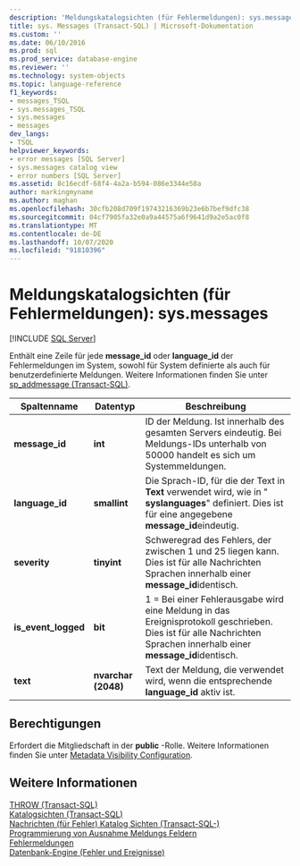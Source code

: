 ```yaml
---
description: 'Meldungskatalogsichten (für Fehlermeldungen): sys.messages'
title: sys. Messages (Transact-SQL) | Microsoft-Dokumentation
ms.custom: ''
ms.date: 06/10/2016
ms.prod: sql
ms.prod_service: database-engine
ms.reviewer: ''
ms.technology: system-objects
ms.topic: language-reference
f1_keywords:
- messages_TSQL
- sys.messages_TSQL
- sys.messages
- messages
dev_langs:
- TSQL
helpviewer_keywords:
- error messages [SQL Server]
- sys.messages catalog view
- error numbers [SQL Server]
ms.assetid: 8c16ecdf-68f4-4a2a-b594-086e3344e58a
author: markingmyname
ms.author: maghan
ms.openlocfilehash: 30cfb208d709f19743216369b23e6b7bef9dfc38
ms.sourcegitcommit: 04cf7905fa32e0a9a44575a6f9641d9a2e5ac0f8
ms.translationtype: MT
ms.contentlocale: de-DE
ms.lasthandoff: 10/07/2020
ms.locfileid: "91810396"
---
```

# <a name="messages-for-errors-catalog-views---sysmessages"></a>Meldungskatalogsichten (für Fehlermeldungen): sys.messages
[!INCLUDE [SQL Server](../../includes/applies-to-version/sqlserver.md)]

  Enthält eine Zeile für jede **message_id** oder **language_id** der Fehlermeldungen im System, sowohl für System definierte als auch für benutzerdefinierte Meldungen. Weitere Informationen finden Sie unter [sp_addmessage &#40;Transact-SQL&#41;](../../relational-databases/system-stored-procedures/sp-addmessage-transact-sql.md).  
   
|Spaltenname|Datentyp|Beschreibung|  
|-----------------|---------------|-----------------|  
|**message_id**|**int**|ID der Meldung. Ist innerhalb des gesamten Servers eindeutig. Bei Meldungs-IDs unterhalb von 50000 handelt es sich um Systemmeldungen.|  
|**language_id**|**smallint**|Die Sprach-ID, für die der Text in **Text** verwendet wird, wie in " **syslanguages**" definiert. Dies ist für eine angegebene **message_id**eindeutig.|  
|**severity**|**tinyint**|Schweregrad des Fehlers, der zwischen 1 und 25 liegen kann. Dies ist für alle Nachrichten Sprachen innerhalb einer **message_id**identisch.|  
|**is_event_logged**|**bit**|1 = Bei einer Fehlerausgabe wird eine Meldung in das Ereignisprotokoll geschrieben. Dies ist für alle Nachrichten Sprachen innerhalb einer **message_id**identisch.|  
|**text**|**nvarchar (2048)**|Text der Meldung, die verwendet wird, wenn die entsprechende **language_id** aktiv ist.|  
  
## <a name="permissions"></a>Berechtigungen  
 Erfordert die Mitgliedschaft in der **public** -Rolle. Weitere Informationen finden Sie unter [Metadata Visibility Configuration](../../relational-databases/security/metadata-visibility-configuration.md).  
  
## <a name="see-also"></a>Weitere Informationen  
 [THROW &#40;Transact-SQL&#41;](../../t-sql/language-elements/throw-transact-sql.md)   
 [Katalogsichten &#40;Transact-SQL&#41;](../../relational-databases/system-catalog-views/catalog-views-transact-sql.md)   
 [Nachrichten &#40;für Fehler&#41; Katalog Sichten &#40;Transact-SQL-&#41;]()   
 [Programmierung von Ausnahme Meldungs Feldern](/previous-versions/sql/sql-server-2016/ms166343(v=sql.130))   
 [Fehlermeldungen](../../relational-databases/native-client-odbc-error-messages/error-messages.md)   
 [Datenbank-Engine (Fehler und Ereignisse)](../../relational-databases/errors-events/database-engine-events-and-errors.md)  
  
